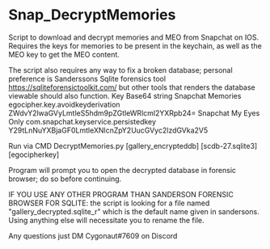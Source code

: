 # Snap_DecryptMemories
Script to download and decrypt memories and MEO from Snapchat on IOS. Requires the keys for memories to be present in the keychain, as well as the MEO key to get the MEO content.

The script also requires any way to fix a broken database; personal preference is Sanderssons Sqlite forensics tool https://sqliteforensictoolkit.com/ but other tools that renders the database viewable should also function.
											Key																		Base64 string
Snapchat Memories 		egocipher.key.avoidkeyderivation			ZWdvY2lwaGVyLmtleS5hdm9pZGtleWRlcml2YXRpb24=
Snapchat My Eyes Only	com.snapchat.keyservice.persistedkey	Y29tLnNuYXBjaGF0LmtleXNlcnZpY2UucGVyc2lzdGVka2V5




Run via CMD
DecryptMemories.py [gallery_encrypteddb] [scdb-27.sqlite3] [egocipherkey] <optional-persistedkey>

Program will prompt you to open the decrypted database in forensic browser; do so before continuing.

IF YOU USE ANY OTHER PROGRAM THAN SANDERSON FORENSIC BROWSER FOR SQLITE: the script is looking for a file named "gallery_decrypted.sqlite_r" which is the default name given in sandersons. Using anything else will necessitate you to rename the file.

Any questions just DM Cygonaut#7609 on Discord

